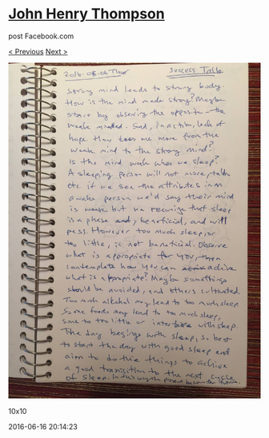 # [John Henry Thompson](../README.md)
post Facebook.com

[< Previous](2016-06-16-3.md) [Next >](2016-06-16-5.md)

[![](../media/2016-06-16/10x10-13.jpg)](../README.md)

10x10

2016-06-16 20:14:23